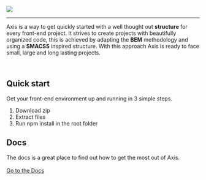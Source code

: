![](https://i.gyazo.com/52004f847a41f81253f96eeb5ddd73e0.png)
***

Axis is a way to get quickly started with a well thought out **structure** for every front-end project. It strives to create projects with beautifully organized code, this is achieved by adapting the **BEM** methodology and using a **SMACSS** inspired structure. With this approach Axis is ready to face small, large and long lasting projects.

<br>

## Quick start
Get your front-end environment up and running in 3 simple steps.
1. Download zip
2. Extract files
3. Run npm install in the root folder


## Docs
The docs is a great place to find out how to get the most out of Axis.
<br>
<br>
[Go to the Docs](https://github.com/MartijnKeesmaat/Project-Axis/wiki)
